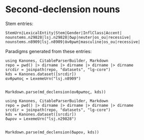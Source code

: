 # Second-declension nouns


Stem entries:

```
StemUrn|LexicalEntity|Stem|Gender|InflClass|Accent|
nounstems.n29828|lsj.n29828|δωρ|neuter|os_ou|recessive|
nounstems.n8909|lsj.n8909|ἀνθρωπ|masculine|os_ou|recessive|
```

Paradigms generated from these entries:


```@eval
using Kanones, CitableParserBuilder, Markdown
repo = pwd() |> dirname |> dirname |> dirname |> dirname
srcdir = joinpath(repo, "datasets", "lg-core") 
kds = Kanones.dataset([srcdir])
ανθρωπος = LexemeUrn("lsj.n8909")


Markdown.parse(md_declension(ανθρωπος, kds))
```


```@eval
using Kanones, CitableParserBuilder, Markdown
repo = pwd() |> dirname |> dirname |> dirname |> dirname
srcdir = joinpath(repo, "datasets", "lg-core") 
kds = Kanones.dataset([srcdir])
δωρον = LexemeUrn("lsj.n29828")


Markdown.parse(md_declension(δωρον, kds))
```
